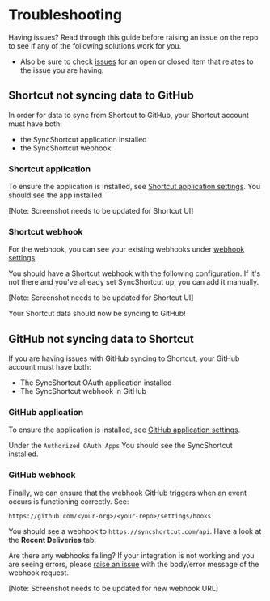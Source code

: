 # Troubleshooting

Having issues? Read through this guide before raising an issue on the repo to see if any of the following solutions work for you.

- Also be sure to check [issues](https://github.com/calcom/syncshortcut.com/issues) for an open or closed item that relates to the issue you are having.

## Shortcut not syncing data to GitHub

In order for data to sync from Shortcut to GitHub, your Shortcut account must have both:
- the SyncShortcut application installed
- the SyncShortcut webhook

### Shortcut application

To ensure the application is installed, see [Shortcut application settings](https://app.shortcut.com/settings/account/security). You should see the app installed.

[Note: Screenshot needs to be updated for Shortcut UI]

### Shortcut webhook

For the webhook, you can see your existing webhooks under [webhook settings](https://app.shortcut.com/settings/api).

You should have a Shortcut webhook with the following configuration. If it's not there and you've already set SyncShortcut up, you can add it manually.

[Note: Screenshot needs to be updated for Shortcut UI]

Your Shortcut data should now be syncing to GitHub!

## GitHub not syncing data to Shortcut

If you are having issues with GitHub syncing to Shortcut, your GitHub account must have both:
- The SyncShortcut OAuth application installed
- The SyncShortcut webhook in GitHub

### GitHub application

To ensure the application is installed, see [GitHub application settings](https://github.com/settings/applications).

Under the `Authorized OAuth Apps` You should see the SyncShortcut installed.

### GitHub webhook

Finally, we can ensure that the webhook GitHub triggers when an event occurs is functioning correctly. See:

`https://github.com/<your-org>/<your-repo>/settings/hooks`

You should see a webhook to `https://syncshortcut.com/api`. Have a look at the **Recent Deliveries** tab.

Are there any webhooks failing? If your integration is not working and you are seeing errors, please [raise an issue](https://github.com/calcom/syncshortcut.com/issues/new) with the body/error message of the webhook request.

[Note: Screenshot needs to be updated for new webhook URL]
